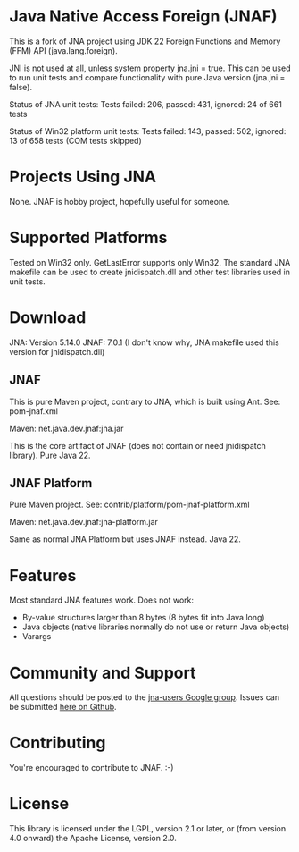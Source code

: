 Java Native Access Foreign (JNAF)
=================================

This is a fork of JNA project using JDK 22 Foreign Functions and Memory (FFM) API (java.lang.foreign).

JNI is not used at all, unless system property jna.jni = true. 
This can be used to run unit tests and compare functionality with pure Java version (jna.jni = false).

Status of JNA unit tests:
Tests failed: 206, passed: 431, ignored: 24 of 661 tests

Status of Win32 platform unit tests:
Tests failed: 143, passed: 502, ignored: 13 of 658 tests (COM tests skipped)

Projects Using JNA
==================
None.
JNAF is hobby project, hopefully useful for someone.

Supported Platforms
===================
Tested on Win32 only.
GetLastError supports only Win32.
The standard JNA makefile can be used to create jnidispatch.dll and other test libraries used in unit tests.

Download
========

JNA: Version 5.14.0
JNAF: 7.0.1 (I don't know why, JNA makefile used this version for jnidispatch.dll)

JNAF
----

This is pure Maven project, contrary to JNA, which is built using Ant.
See: pom-jnaf.xml

Maven: net.java.dev.jnaf:jna.jar

This is the core artifact of JNAF (does not contain or need jnidispatch library). Pure Java 22.

JNAF Platform
-------------

Pure Maven project.
See: contrib/platform/pom-jnaf-platform.xml

Maven: net.java.dev.jnaf:jna-platform.jar

Same as normal JNA Platform but uses JNAF instead. Java 22.

Features
========

Most standard JNA features work.
Does not work:
* By-value structures larger than 8 bytes (8 bytes fit into Java long) 
* Java objects (native libraries normally do not use or return Java objects)
* Varargs

Community and Support
=====================

All questions should be posted to the [jna-users Google group](http://groups.google.com/group/jna-users). 
Issues can be submitted [here on Github](https://github.com/Fuerte1/jna-foreign/issues).

Contributing
============

You're encouraged to contribute to JNAF. :-)

License
=======

This library is licensed under the LGPL, version 2.1 or later, or (from version 4.0 onward) the Apache License, version 2.0. 
